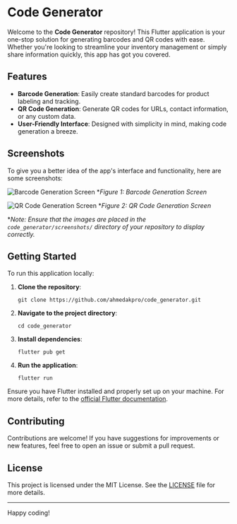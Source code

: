 # Code Generator

Welcome to the **Code Generator** repository! This Flutter application is your one-stop solution for generating barcodes and QR codes with ease. Whether you're looking to streamline your inventory management or simply share information quickly, this app has got you covered.

## Features

- **Barcode Generation**: Easily create standard barcodes for product labeling and tracking.
- **QR Code Generation**: Generate QR codes for URLs, contact information, or any custom data.
- **User-Friendly Interface**: Designed with simplicity in mind, making code generation a breeze.

## Screenshots

To give you a better idea of the app's interface and functionality, here are some screenshots:

![Barcode Generation Screen](code_generator/screenshots/barcode_generation.png)
**Figure 1: Barcode Generation Screen*

![QR Code Generation Screen](code_generator/screenshots/qr_code_generation.png)
**Figure 2: QR Code Generation Screen*

**Note: Ensure that the images are placed in the `code_generator/screenshots/` directory of your repository to display correctly.*

## Getting Started

To run this application locally:

1. **Clone the repository**:
   ```
   git clone https://github.com/ahmedakpro/code_generator.git
   ```

2. **Navigate to the project directory**:
   ```
   cd code_generator
   ```

3. **Install dependencies**:
   ```
   flutter pub get
   ```

4. **Run the application**:
   ```
   flutter run
   ```


Ensure you have Flutter installed and properly set up on your machine. For more details, refer to the [official Flutter documentation](https://flutter.dev/docs/get-started/install).

## Contributing

Contributions are welcome! If you have suggestions for improvements or new features, feel free to open an issue or submit a pull request.

## License

This project is licensed under the MIT License. See the [LICENSE](LICENSE) file for more details.

---

Happy coding! 
